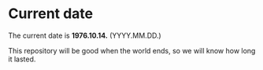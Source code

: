 # Current date

The current date is **1976.10.14.** (YYYY.MM.DD.)

This repository will be good when the world ends, so we will know how long it lasted.